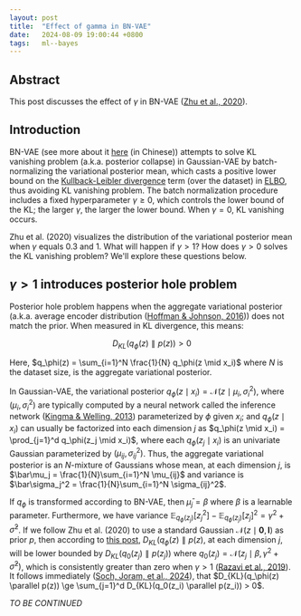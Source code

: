 ```yaml
---
layout: post
title:  "Effect of gamma in BN-VAE"
date:   2024-08-09 19:00:44 +0800
tags:   ml--bayes
---
```


## Abstract

This post discusses the effect of $\gamma$ in BN-VAE ([Zhu et al., 2020][zhu20]).

[zhu20]: https://arxiv.org/abs/2004.12585

## Introduction

BN-VAE (see more about it [here][bn-vae-jl] (in Chinese)) attempts to solve KL vanishing problem (a.k.a. posterior collapse) in Gaussian-VAE by batch-normalizing the variational posterior mean, which casts a positive lower bound on the [Kullback-Leibler divergence][kl] term (over the dataset) in [ELBO][elbo], thus avoiding KL vanishing problem.
The batch normalization procedure includes a fixed hyperparameter $\gamma \ge 0$, which controls the lower bound of the KL; the larger $\gamma$, the larger the lower bound.
When $\gamma=0$, KL vanishing occurs.

Zhu et al. (2020) visualizes the distribution of the variational posterior mean when $\gamma$ equals 0.3 and 1.
What will happen if $\gamma > 1$?
How does $\gamma > 0$ solves the KL vanishing problem?
We'll explore these questions below.

[bn-vae-jl]: https://kexue.fm/archives/7381

## $\gamma>1$ introduces posterior hole problem

Posterior hole problem happens when the aggregate variational posterior (a.k.a. average encoder distribution ([Hoffman & Johnson, 2016][hoffman16])) does not match the prior.
When measured in KL divergence, this means:

$$
D_{KL}(q_\phi(z) \parallel p(z)) > 0
$$

Here, $q_\phi(z) = \sum_{i=1}^N \frac{1}{N} q_\phi(z \mid x_i)$ where $N$ is the dataset size, is the aggregate variational posterior.

In Gaussian-VAE, the variational posterior $q_\phi(z \mid x_i) = \mathcal N(z \mid \mu_i, \sigma_i^2)$, where $(\mu_i,\sigma_i^2)$ are typically computed by a neural network called the inference network ([Kingma & Welling, 2013][vae]) parameterized by $\phi$ given $x_i$; and $q_\phi(z \mid x_i)$ can usually be factorized into each dimension $j$ as $q_\phi(z \mid x_i) = \prod_{j=1}^d q_\phi(z_j \mid x_i)$, where each $q_\phi(z_j \mid x_i)$ is an univariate Gaussian parameterized by $(\mu_{ij}, \sigma_{ij}^2)$.
Thus, the aggregate variational posterior is an $N$-mixture of Gaussians whose mean, at each dimension $j$, is $\bar\mu_j = \frac{1}{N}\sum_{i=1}^N \mu_{ij}$ and variance is $\bar\sigma_j^2 = \frac{1}{N}\sum_{i=1}^N \sigma_{ij}^2$.

If $q_\phi$ is transformed according to BN-VAE, then $\bar\mu_j = \beta$ where $\beta$ is a learnable parameter.
Furthermore, we have variance $\mathbb E_{q_\phi(z_j)}[z_j^2] - \mathbb E_{q_\phi(z_j)}[z_j]^2 = \gamma^2 + \bar\sigma^2$.
If we follow Zhu et al. (2020) to use a standard Gaussian $\mathcal N(z \mid \mathbf 0, \mathbf I)$ as prior $p$, then according to [this post][kllb-norm], $D_{KL}(q_\phi(z) \parallel p(z)$, at each dimension $j$, will be lower bounded by $D_{KL}(q_0(z_j) \parallel p(z_j))$ where $q_0(z_j) = \mathcal N(z_j \mid \beta, \gamma^2 + \bar\sigma^2)$, which is consistently greater than zero when $\gamma > 1$ ([Razavi et al., 2019][razavi19]).
It follows immediately ([Soch, Joram, et al., 2024][kl-add]), that $D_{KL}(q_\phi(z) \parallel p(z)) \ge \sum_{j=1}^d D_{KL}(q_0(z_i) \parallel p(z_i)) > 0$.

[kl]: https://en.wikipedia.org/wiki/Kullback%E2%80%93Leibler_divergence
[elbo]: https://en.wikipedia.org/wiki/Evidence_lower_bound
[hoffman16]: https://approximateinference.org/2016/accepted/HoffmanJohnson2016.pdf
[vae]: https://arxiv.org/pdf/1312.6114
[kllb-norm]: https://kkew3.github.io/2024/08/09/lower-bound-of-kl-divergence-between-any-density-and-gaussian.html
[razavi19]: https://arxiv.org/pdf/1901.03416
[kl-add]: https://statproofbook.github.io/P/kl-add


_TO BE CONTINUED_
